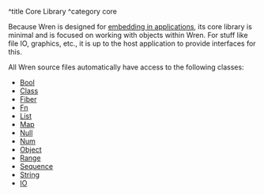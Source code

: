 ^title Core Library
^category core

Because Wren is designed for [embedding in applications][embedding], its core
library is minimal and is focused on working with objects within Wren. For
stuff like file IO, graphics, etc., it is up to the host application to provide
interfaces for this.

All Wren source files automatically have access to the following classes:

* [Bool](bool.html)
* [Class](class.html)
* [Fiber](fiber.html)
* [Fn](fn.html)
* [List](list.html)
* [Map](map.html)
* [Null](null.html)
* [Num](num.html)
* [Object](object.html)
* [Range](range.html)
* [Sequence](sequence.html)
* [String](string.html)
* [IO](io.html)

[embedding]: ../embedding-api.html
